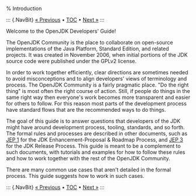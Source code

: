 % Introduction

::: {.NavBit}
[« Previous](index.html) • [TOC](index.html) • [Next »](processWorkflow.html)
:::

Welcome to the OpenJDK Developers' Guide!

The OpenJDK Community is the place to collaborate on open-source implementations
of the Java Platform, Standard Edition, and related projects.  It was created in
November 2006, when initial portions of the JDK source code were published under
the GPLv2 license.

In order to work together efficiently, clear directions are sometimes needed to
avoid misconceptions and to align developers' views of terminology and process.
The OpenJDK Community is a fairly pragmatic place. "Do the right thing" is most
often the right course of action. Still, if people do things in the same right way
then everyone's work becomes more transparent and easier for others to follow. For
this reason most parts of the development process have standard flows that are the
recommended ways to do things.

The goal of this guide is to answer questions that developers of the JDK might
have around development process, tooling, standards, and so forth. The formal rules and
processes are described in other documents, such as [JEP 1](https://openjdk.java.net/jeps/1)
for the JDK Enhancement-Proposal & Roadmap Process, and [JEP 3](https://openjdk.java.net/jeps/3)
for the JDK Release Process. This guide is meant to be a complement to such documents,
with tutorials and examples for how to follow these rules and how to work together with the rest
of the OpenJDK Community.

There are many common use cases that aren't detailed in the formal process. This
guide suggests how to work in such cases.

::: {.NavBit}
[« Previous](index.html) • [TOC](index.html) • [Next »](processWorkflow.html)
:::
